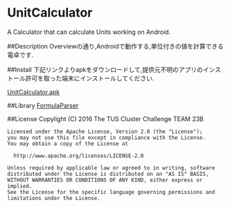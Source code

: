 # UnitCalculator
A Calculator that can calculate Units working on Android.

##Description
Overviewの通り,Androidで動作する,単位付きの値を計算できる電卓です.

##Install
下記リンクよりapkをダウンロードして,提供元不明のアプリのインストール許可を取った端末にインストールしてください.

[UnitCalculator.apk](https://drive.google.com/open?id=0B7rHRrR6FJ3YVkdhdjF4MHUwaWc "UnitCalculator.apk")

##Library
[FormulaParser](https://github.com/clockvoid/FormulaParser "FormulaParser-master")

##License
    Copylight (C) 2016 The TUS Cluster Challenge TEAM 23B
    
    Licensed under the Apache License, Version 2.0 (the "License");
    you may not use this file except in compliance with the License.
    You may obtain a copy of the License at
    
      http://www.apache.org/licenses/LICENSE-2.0
    
    Unless required by applicable law or agreed to in writing, software
    distributed under the License is distributed on an "AS IS" BASIS,
    WITHOUT WARRANTIES OR CONDITIONS OF ANY KIND, either express or implied.
    See the License for the specific language governing permissions and
    limitations under the License.
